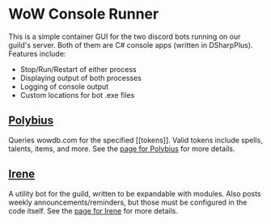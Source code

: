 # WoW Console Runner

This is a simple container GUI for the two discord bots running
on our guild's server. Both of them are C# console apps (written
in DSharpPlus). Features include:

+ Stop/Run/Restart of either process
+ Displaying output of both processes
+ Logging of console output
+ Custom locations for bot .exe files

## [Polybius][1]

Queries wowdb.com for the specified \[\[tokens\]\]. Valid tokens
include spells, talents, items, and more. See the [page for
Polybius][1] for more details.

## [Irene][2]

A utility bot for the guild, written to be expandable with modules.
Also posts weekly announcements/reminders, but those must be
configured in the code itself. See the [page for Irene][2] for
more details.

[1]: https://github.com/ErythroGuild/polybius
[2]: https://github.com/ErythroGuild/irene
